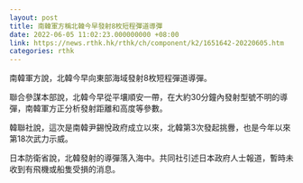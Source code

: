 ```yaml
---
layout: post
title: 南韓軍方稱北韓今早發射8枚短程彈道導彈
date: 2022-06-05 11:02:23.000000000 +08:00
link: https://news.rthk.hk/rthk/ch/component/k2/1651642-20220605.htm
categories: rthk
---
```


南韓軍方說，北韓今早向東部海域發射8枚短程彈道導彈。

聯合參謀本部說，北韓今早從平壤順安一帶，在大約30分鐘內發射型號不明的導彈，南韓軍方正分析發射距離和高度等參數。

韓聯社說，這次是南韓尹錫悅政府成立以來，北韓第3次發起挑釁，也是今年以來第18次武力示威。

日本防衛省說，北韓發射的導彈落入海中。共同社引述日本政府人士報道，暫時未收到有飛機或船隻受損的消息。
